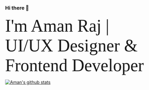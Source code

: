 ### Hi there 👋
<span style="font-family:Papyrus; font-size:4em;">I'm Aman Raj | UI/UX Designer & Frontend Developer</span>


[![Aman's github stats](https://github-readme-stats.vercel.app/api?username=love2aman)](https://github.com/love2aman/github-readme-stats)


<!--
**love2aman/love2aman** is a ✨ _special_ ✨ repository because its `README.md` (this file) appears on your GitHub profile.

Here are some ideas to get you started:

- 🔭 I’m currently working on ...
- 🌱 I’m currently learning ...
- 👯 I’m looking to collaborate on ...
- 🤔 I’m looking for help with ...
- 💬 Ask me about ...
- 📫 How to reach me: ...
- 😄 Pronouns: ...
- ⚡ Fun fact: ...
-->
